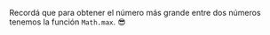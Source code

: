 Recordá que para obtener el número más grande entre dos números tenemos la función `Math.max`. :sunglasses: